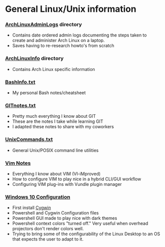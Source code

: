 # General Linux/Unix information

### [ArchLinuxAdminLogs](ArchLinuxAdminLogs/) directory
* Contains date ordered admin logs documenting the steps taken
  to create and administer Arch Linux on a laptop.
* Saves having to re-research howto's from scratch

### [ArchLinuxInfo](ArchLinuxInfo/) directory
* Contains Arch Linux specific information

### [BashInfo.txt](BashInfo.txt)
* My personal Bash notes/cheatsheet

### [GITnotes.txt](GITnotes)
* Pretty much everything I know about GIT
* These are the notes I take while learning GIT
* I adapted these notes to share with my coworkers

### [UnixCommands.txt](UnixCommands.txt)
* General Unix/POSIX command line utilities

### [Vim Notes](vimNotes/README.md)
* Everything I know about VIM (VI-iMproved)
* How to configure VIM to play nice in a hybrid CLI/GUI workflow
* Configuring VIM plug-ins with Vundle plugin manager

### [Windows 10 Configuration](Windows10Info)
* First install [Cygwin](https://www.cygwin.com/)
* Powershell and Cygwin Configuration files
* Powershell GUI made to play nice with dark themes
* Powershell context colors "turned off."  Very useful
  when overhead projectors don't render colors well.
* Trying to bring some of the configurability of the Linux
  Desktop to an OS that expects the user to adapt to it.

